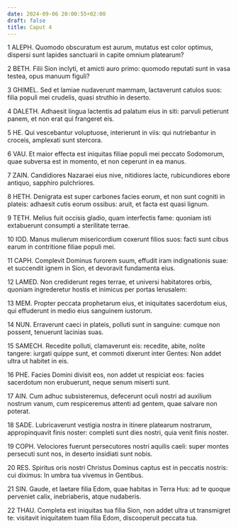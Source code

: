 ```yaml
---
date: 2024-09-06 20:00:55+02:00
draft: false
title: Caput 4
---
```





1 ALEPH. Quomodo obscuratum est aurum, mutatus est color optimus, dispersi sunt lapides sanctuarii in capite omnium platearum?

2 BETH. Filii Sion inclyti, et amicti auro primo: quomodo reputati sunt in vasa testea, opus manuum figuli?

3 GHIMEL. Sed et lamiae nudaverunt mammam, lactaverunt catulos suos: filia populi mei crudelis, quasi struthio in deserto.

4 DALETH. Adhaesit lingua lactentis ad palatum eius in siti: parvuli petierunt panem, et non erat qui frangeret eis.

5 HE. Qui vescebantur voluptuose, interierunt in viis: qui nutriebantur in croceis, amplexati sunt stercora.

6 VAU. Et maior effecta est iniquitas filiae populi mei peccato Sodomorum, quae subversa est in momento, et non ceperunt in ea manus.

7 ZAIN. Candidiores Nazaraei eius nive, nitidiores lacte, rubicundiores ebore antiquo, sapphiro pulchriores.

8 HETH. Denigrata est super carbones facies eorum, et non sunt cogniti in plateis: adhaesit cutis eorum ossibus: aruit, et facta est quasi lignum.

9 TETH. Melius fuit occisis gladio, quam interfectis fame: quoniam isti extabuerunt consumpti a sterilitate terrae.

10 IOD. Manus mulierum misericordium coxerunt filios suos: facti sunt cibus earum in contritione filiae populi mei.

11 CAPH. Complevit Dominus furorem suum, effudit iram indignationis suae: et succendit ignem in Sion, et devoravit fundamenta eius.

12 LAMED. Non crediderunt reges terrae, et universi habitatores orbis, quoniam ingrederetur hostis et inimicus per portas Ierusalem:

13 MEM. Propter peccata prophetarum eius, et iniquitates sacerdotum eius, qui effuderunt in medio eius sanguinem iustorum.

14 NUN. Erraverunt caeci in plateis, polluti sunt in sanguine: cumque non possent, tenuerunt lacinias suas.

15 SAMECH. Recedite polluti, clamaverunt eis: recedite, abite, nolite tangere: iurgati quippe sunt, et commoti dixerunt inter Gentes: Non addet ultra ut habitet in eis.

16 PHE. Facies Domini divisit eos, non addet ut respiciat eos: facies sacerdotum non erubuerunt, neque senum miserti sunt.

17 AIN. Cum adhuc subsisteremus, defecerunt oculi nostri ad auxilium nostrum vanum, cum respiceremus attenti ad gentem, quae salvare non poterat.

18 SADE. Lubricaverunt vestigia nostra in itinere platearum nostrarum, appropinquavit finis noster: completi sunt dies nostri, quia venit finis noster.

19 COPH. Velociores fuerunt persecutores nostri aquilis caeli: super montes persecuti sunt nos, in deserto insidiati sunt nobis.

20 RES. Spiritus oris nostri Christus Dominus captus est in peccatis nostris: cui diximus: In umbra tua vivemus in Gentibus.

21 SIN. Gaude, et laetare filia Edom, quae habitas in Terra Hus: ad te quoque perveniet calix, inebriaberis, atque nudaberis.

22 THAU. Completa est iniquitas tua filia Sion, non addet ultra ut transmigret te: visitavit iniquitatem tuam filia Edom, discooperuit peccata tua.

